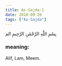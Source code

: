 ```yaml
---
title: As-Sajda:1
date: 2010-09-26
tags: ["As-Sajda"]
---
```

بِسْمِ اللَّهِ الرَّحْمَٰنِ الرَّحِيمِ الم
### meaning: 
Alif, Lam, Meem.
